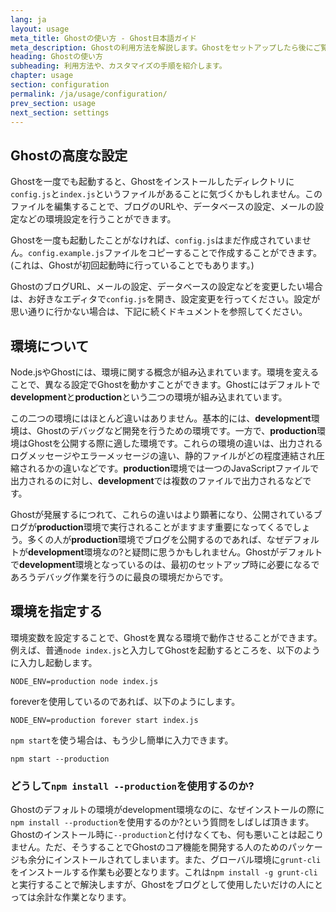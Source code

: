 ```yaml
---
lang: ja
layout: usage
meta_title: Ghostの使い方 - Ghost日本語ガイド
meta_description: Ghostの利用方法を解説します。Ghostをセットアップしたら後にご覧ください。
heading: Ghostの使い方
subheading: 利用方法や、カスタマイズの手順を紹介します。
chapter: usage
section: configuration
permalink: /ja/usage/configuration/
prev_section: usage
next_section: settings
---
```



## Ghostの高度な設定 <a id="configuration"></a>

Ghostを一度でも起動すると、Ghostをインストールしたディレクトリに`config.js`と`index.js`というファイルがあることに気づくかもしれません。このファイルを編集することで、ブログのURLや、データベースの設定、メールの設定などの環境設定を行うことができます。

Ghostを一度も起動したことがなければ、`config.js`はまだ作成されていません。`config.example.js`ファイルをコピーすることで作成することができます。(これは、Ghostが初回起動時に行っていることでもあります。)

GhostのブログURL、メールの設定、データベースの設定などを変更したい場合は、お好きなエディタで`config.js`を開き、設定変更を行ってください。設定が思い通りに行かない場合は、下記に続くドキュメントを参照してください。

## 環境について <a id="environments"></a>

Node.jsやGhostには、環境に関する概念が組み込まれています。環境を変えることで、異なる設定でGhostを動かすことができます。Ghostにはデフォルトで**development**と**production**という二つの環境が組み込まれています。

この二つの環境にはほとんど違いはありません。基本的には、**development**環境は、Ghostのデバッグなど開発を行うための環境です。一方で、**production**環境はGhostを公開する際に適した環境です。これらの環境の違いは、出力されるログメッセージやエラーメッセージの違い、静的ファイルがどの程度連結され圧縮されるかの違いなどです。**production**環境では一つのJavaScriptファイルで出力されるのに対し、**development**では複数のファイルで出力されるなどです。

Ghostが発展するにつれて、これらの違いはより顕著になり、公開されているブログが**production**環境で実行されることがますます重要になってくるでしょう。多くの人が**production**環境でブログを公開するのであれば、なぜデフォルトが**development**環境なの?と疑問に思うかもしれません。Ghostがデフォルトで**development**環境となっているのは、最初のセットアップ時に必要になるであろうデバッグ作業を行うのに最良の環境だからです。

##  環境を指定する <a id="using-env"></a>

環境変数を設定することで、Ghostを異なる環境で動作させることができます。例えば、普通`node index.js`と入力してGhostを起動するところを、以下のように入力し起動します。

`NODE_ENV=production node index.js`

foreverを使用しているのであれば、以下のようにします。

`NODE_ENV=production forever start index.js`

`npm start`を使う場合は、もう少し簡単に入力できます。

`npm start --production`

### どうして`npm install --production`を使用するのか?

Ghostのデフォルトの環境がdevelopment環境なのに、なぜインストールの際に`npm install --production`を使用するのか?という質問をしばしば頂きます。Ghostのインストール時に`--production`と付けなくても、何も悪いことは起こりません。ただ、そうすることでGhostのコア機能を開発する人のためのパッケージも余分にインストールされてしまいます。また、グローバル環境に`grunt-cli`をインストールする作業も必要となります。これは`npm install -g grunt-cli`と実行することで解決しますが、Ghostをブログとして使用したいだけの人にとっては余計な作業となります。

